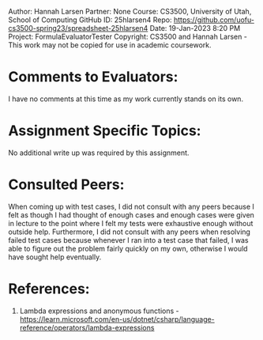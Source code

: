 ﻿Author:			Hannah Larsen
Partner:		  None
Course:			  CS3500, University of Utah, School of Computing
GitHub ID:		25hlarsen4
Repo:			    https://github.com/uofu-cs3500-spring23/spreadsheet-25hlarsen4
Date:			    19-Jan-2023 8:20 PM
Project:		  FormulaEvaluatorTester
Copyright:		CS3500 and Hannah Larsen - This work may not be copied for use in academic coursework.


# Comments to Evaluators:

I have no comments at this time as my work currently stands on its own.

# Assignment Specific Topics:

No additional write up was required by this assignment.

# Consulted Peers:

When coming up with test cases, I did not consult with any peers because I felt as though I had thought of enough
cases and enough cases were given in lecture to the point where I felt my tests were exhaustive enough without outside 
help. Furthermore, I did not consult with any peers when resolving failed test cases because whenever I ran into a 
test case that failed, I was able to figure out the problem fairly quickly on my own, otherwise I would have 
sought help eventually.

# References:

1. Lambda expressions and anonymous functions - https://learn.microsoft.com/en-us/dotnet/csharp/language-reference/operators/lambda-expressions
